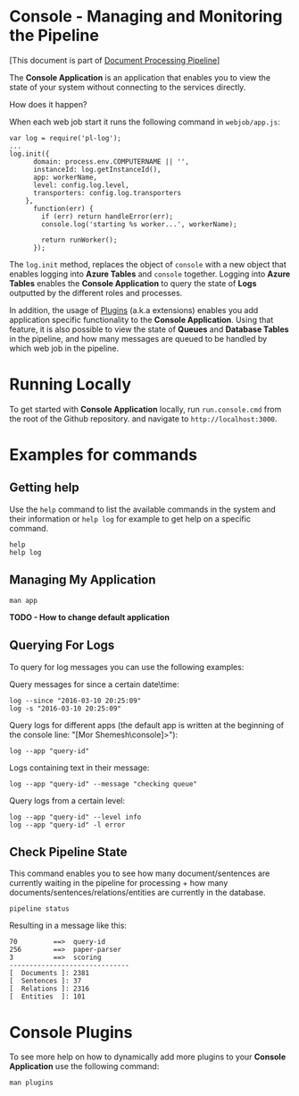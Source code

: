 # Console - Managing and Monitoring the Pipeline
[This document is part of [Document Processing Pipeline](../../../README.md)]

The **Console Application** is an application that enables you to view the state of your system without connecting to the services directly.

How does it happen?

When each web job start it runs the following command in `webjob/app.js`:
```
var log = require('pl-log');
...
log.init({
      domain: process.env.COMPUTERNAME || '',
      instanceId: log.getInstanceId(),
      app: workerName,
      level: config.log.level,
      transporters: config.log.transporters
    },
      function(err) {
        if (err) return handleError(err);
        console.log('starting %s worker...', workerName);

        return runWorker();
      });
```

The `log.init` method, replaces the object of `console` with a new object that enables logging into **Azure Tables** and `console` together.
Logging into **Azure Tables** enables the **Console Application** to query the state of **Logs** outputted by the different roles and processes.

In addition, the usage of [Plugins](#console-plugins) (a.k.a extensions) enables you add application specific functionality to the **Console Application**. 
Using that feature, it is also possible to view the state of **Queues** and **Database Tables** in the pipeline, and how many messages are queued to be handled by which web job in the pipeline.

# Running Locally
To get started with **Console Application** locally, run `run.console.cmd` from the root of the Github repository.
and navigate to `http://localhost:3000`.

# Examples for commands
## Getting help
Use the `help` command to list the available commands in the system and their information or `help log` for example to get help on a specific command.
```
help
help log
```
## Managing My Application
```
man app
```
**TODO - How to change default application**
## Querying For Logs
To query for log  messages you can use the following examples:

Query messages for since a certain date\time:
```
log --since "2016-03-10 20:25:09"
log -s "2016-03-10 20:25:09"
```
Query logs for different apps (the default app is written at the beginning of the console line: "[Mor Shemesh\console]>"):
```
log --app "query-id" 
```
Logs containing text in their message:
```
log --app "query-id" --message "checking queue" 
```
Query logs from a certain level:
```
log --app "query-id" --level info
log --app "query-id" -l error 
```
## Check Pipeline State
This command enables you to see how many document/sentences are currently waiting in the pipeline for processing + how many documents/sentences/relations/entities are currently in the database. 
```
pipeline status
```
Resulting in a message like this:
```
70         ==>  query-id       
256        ==>  paper-parser   
3          ==>  scoring        
------------------------------
[  Documents ]: 2381
[  Sentences ]: 37
[  Relations ]: 2316
[  Entities  ]: 101
```
# Console Plugins
To see more help on how to dynamically add more plugins to your **Console Application** use the following command:
```
man plugins
```
